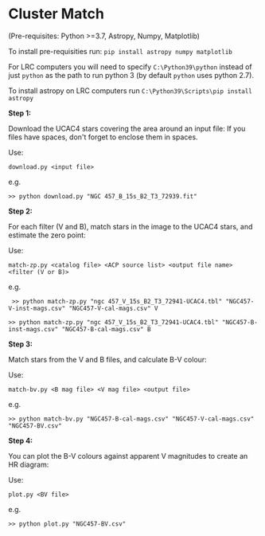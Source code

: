 # Cluster Match

(Pre-requisites: Python >=3.7, Astropy, Numpy, Matplotlib)

To install pre-requisities run: 
`pip install astropy numpy matplotlib`

For LRC computers you will need to specify `C:\Python39\python` instead of just `python` as the path to run python 3 (by default `python` uses python 2.7).

To install astropy on LRC computers run `C:\Python39\Scripts\pip install astropy`


**Step 1:**

Download the UCAC4 stars covering the area around an input file:
If you files have spaces, don't forget to enclose them in spaces.

Use:

  `download.py <input file>`
  
e.g.

  `>> python download.py "NGC 457_B_15s_B2_T3_72939.fit"`

**Step 2:**

For each filter (V and B), match stars in the image to the UCAC4 stars, and estimate the zero point:

Use:

  `match-zp.py <catalog file> <ACP source list> <output file name> <filter (V or B)>`
  
e.g.

 ` >> python match-zp.py "ngc 457_V_15s_B2_T3_72941-UCAC4.tbl" "NGC457-V-inst-mags.csv" "NGC457-V-cal-mags.csv" V`
  
  `>> python match-zp.py "ngc 457_V_15s_B2_T3_72941-UCAC4.tbl" "NGC457-B-inst-mags.csv" "NGC457-B-cal-mags.csv" B`
  
**Step 3:**

Match stars from the V and B files, and calculate B-V colour:
  
Use:

  `match-bv.py <B mag file> <V mag file> <output file>`
  
e.g.

  `>> python match-bv.py "NGC457-B-cal-mags.csv" "NGC457-V-cal-mags.csv" "NGC457-BV.csv"`
  
**Step 4:**

You can plot the B-V colours against apparent V magnitudes to create an HR diagram:
  
Use:

  `plot.py <BV file>`
    
e.g.

   `>> python plot.py "NGC457-BV.csv"`
